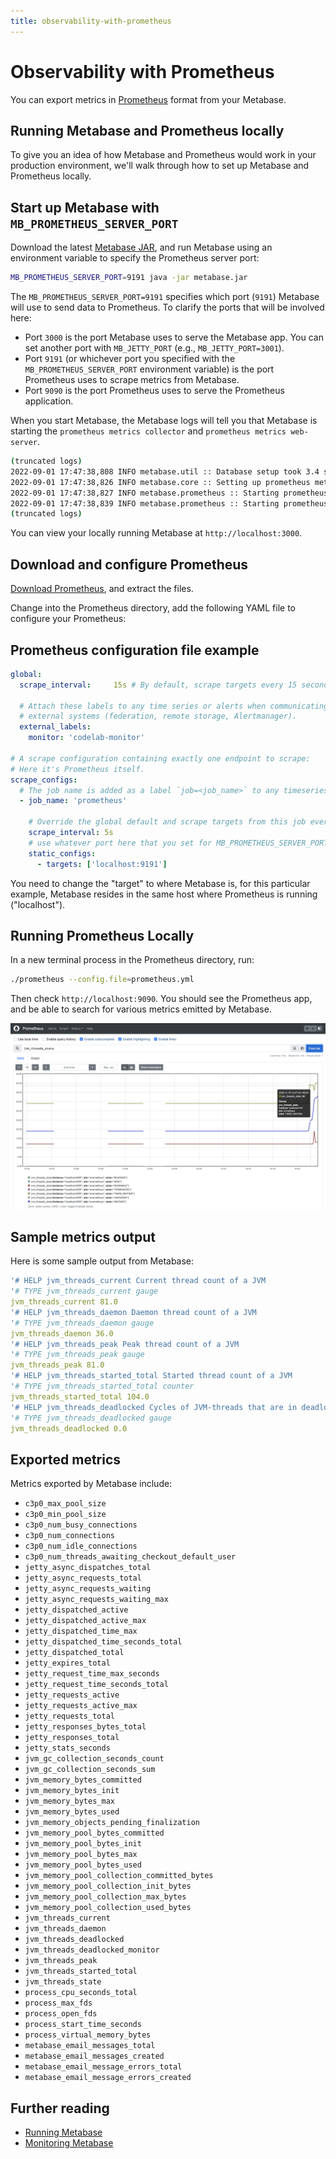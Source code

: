 ```yaml
---
title: observability-with-prometheus
---
```


# Observability with Prometheus

You can export metrics in [Prometheus](https://prometheus.io/) format from your Metabase.

## Running Metabase and Prometheus locally

To give you an idea of how Metabase and Prometheus would work in your production environment, we'll walk through how to set up Metabase and Prometheus locally.

## Start up Metabase with `MB_PROMETHEUS_SERVER_PORT`

Download the latest [Metabase JAR](https://www.metabase.com/start/oss/), and run Metabase using an environment variable to specify the Prometheus server port:

```sh
MB_PROMETHEUS_SERVER_PORT=9191 java -jar metabase.jar
```

The `MB_PROMETHEUS_SERVER_PORT=9191` specifies which port (`9191`) Metabase will use to send data to Prometheus. To clarify the ports that will be involved here:

- Port `3000` is the port Metabase uses to serve the Metabase app. You can set another port with `MB_JETTY_PORT` (e.g., `MB_JETTY_PORT=3001`).
- Port `9191` (or whichever port you specified with the `MB_PROMETHEUS_SERVER_PORT` environment variable) is the port Prometheus uses to scrape metrics from Metabase.
- Port `9090` is the port Prometheus uses to serve the Prometheus application.

When you start Metabase, the Metabase logs will tell you that Metabase is starting the `prometheus metrics collector` and `prometheus metrics web-server`.

```sh
(truncated logs)
2022-09-01 17:47:38,808 INFO metabase.util :: Database setup took 3.4 s
2022-09-01 17:47:38,826 INFO metabase.core :: Setting up prometheus metrics
2022-09-01 17:47:38,827 INFO metabase.prometheus :: Starting prometheus metrics collector
2022-09-01 17:47:38,839 INFO metabase.prometheus :: Starting prometheus metrics web-server on port 9,191
(truncated logs)
```

You can view your locally running Metabase at `http://localhost:3000`.

## Download and configure Prometheus

[Download Prometheus](https://prometheus.io/download), and extract the files.

Change into the Prometheus directory, add the following YAML file to configure your Prometheus:

## Prometheus configuration file example

```yaml
global:
  scrape_interval:     15s # By default, scrape targets every 15 seconds.

  # Attach these labels to any time series or alerts when communicating with
  # external systems (federation, remote storage, Alertmanager).
  external_labels:
    monitor: 'codelab-monitor'

# A scrape configuration containing exactly one endpoint to scrape:
# Here it's Prometheus itself.
scrape_configs:
  # The job name is added as a label `job=<job_name>` to any timeseries scraped from this config.
  - job_name: 'prometheus'

    # Override the global default and scrape targets from this job every 5 seconds.
    scrape_interval: 5s
    # use whatever port here that you set for MB_PROMETHEUS_SERVER_PORT
    static_configs:
      - targets: ['localhost:9191']
```

You need to change the "target" to where Metabase is, for this particular example, Metabase resides in the same host where Prometheus is running ("localhost").

## Running Prometheus Locally

In a new terminal process in the Prometheus directory, run:

```sh
./prometheus --config.file=prometheus.yml
```

Then check `http://localhost:9090`. You should see the Prometheus app, and be able to search for various metrics emitted by Metabase.

![Prometheus page showing `jvm_thread_state` graph](./images/prometheus.png)

## Sample metrics output

Here is some sample output from Metabase:

```yaml
'# HELP jvm_threads_current Current thread count of a JVM
'# TYPE jvm_threads_current gauge
jvm_threads_current 81.0
'# HELP jvm_threads_daemon Daemon thread count of a JVM
'# TYPE jvm_threads_daemon gauge
jvm_threads_daemon 36.0
'# HELP jvm_threads_peak Peak thread count of a JVM
'# TYPE jvm_threads_peak gauge
jvm_threads_peak 81.0
'# HELP jvm_threads_started_total Started thread count of a JVM
'# TYPE jvm_threads_started_total counter
jvm_threads_started_total 104.0
'# HELP jvm_threads_deadlocked Cycles of JVM-threads that are in deadlock waiting to acquire object monitors or ownable synchronizers
'# TYPE jvm_threads_deadlocked gauge
jvm_threads_deadlocked 0.0
```

## Exported metrics

Metrics exported by Metabase include:

- `c3p0_max_pool_size`
- `c3p0_min_pool_size`
- `c3p0_num_busy_connections`
- `c3p0_num_connections`
- `c3p0_num_idle_connections`
- `c3p0_num_threads_awaiting_checkout_default_user`
- `jetty_async_dispatches_total`
- `jetty_async_requests_total`
- `jetty_async_requests_waiting`
- `jetty_async_requests_waiting_max`
- `jetty_dispatched_active`
- `jetty_dispatched_active_max`
- `jetty_dispatched_time_max`
- `jetty_dispatched_time_seconds_total`
- `jetty_dispatched_total`
- `jetty_expires_total`
- `jetty_request_time_max_seconds`
- `jetty_request_time_seconds_total`
- `jetty_requests_active`
- `jetty_requests_active_max`
- `jetty_requests_total`
- `jetty_responses_bytes_total`
- `jetty_responses_total`
- `jetty_stats_seconds`
- `jvm_gc_collection_seconds_count`
- `jvm_gc_collection_seconds_sum`
- `jvm_memory_bytes_committed`
- `jvm_memory_bytes_init`
- `jvm_memory_bytes_max`
- `jvm_memory_bytes_used`
- `jvm_memory_objects_pending_finalization`
- `jvm_memory_pool_bytes_committed`
- `jvm_memory_pool_bytes_init`
- `jvm_memory_pool_bytes_max`
- `jvm_memory_pool_bytes_used`
- `jvm_memory_pool_collection_committed_bytes`
- `jvm_memory_pool_collection_init_bytes`
- `jvm_memory_pool_collection_max_bytes`
- `jvm_memory_pool_collection_used_bytes`
- `jvm_threads_current`
- `jvm_threads_daemon`
- `jvm_threads_deadlocked`
- `jvm_threads_deadlocked_monitor`
- `jvm_threads_peak`
- `jvm_threads_started_total`
- `jvm_threads_state`
- `process_cpu_seconds_total`
- `process_max_fds`
- `process_open_fds`
- `process_start_time_seconds`
- `process_virtual_memory_bytes`
- `metabase_email_messages_total`
- `metabase_email_messages_created`
- `metabase_email_message_errors_total`
- `metabase_email_message_errors_created`

## Further reading

- [Running Metabase](../troubleshooting-guide/running.md)
- [Monitoring Metabase](./monitoring-metabase.md)
